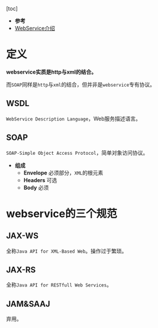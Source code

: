[toc]

- **参考**
- [WebService介绍](https://segmentfault.com/a/1190000013806509)

# 定义

**webservice实质是http与xml的结合。**

而`SOAP`同样是`http`与`xml`的结合，但并非是`webservice`专有协议。

## WSDL

`WebService Description Language`，Web服务描述语言。

## SOAP

`SOAP-Simple Object Access Protocol`，简单对象访问协议。

- **组成**
  - **Envelope**	必须部分，`XML`的根元素
  - **Headers**	可选
  - **Body**	必须

# webservice的三个规范

## JAX-WS

全称`Java API for XML-Based Web`。操作过于繁琐。

## JAX-RS

全称`Java API for RESTfull Web Services`。

## JAM&SAAJ

弃用。